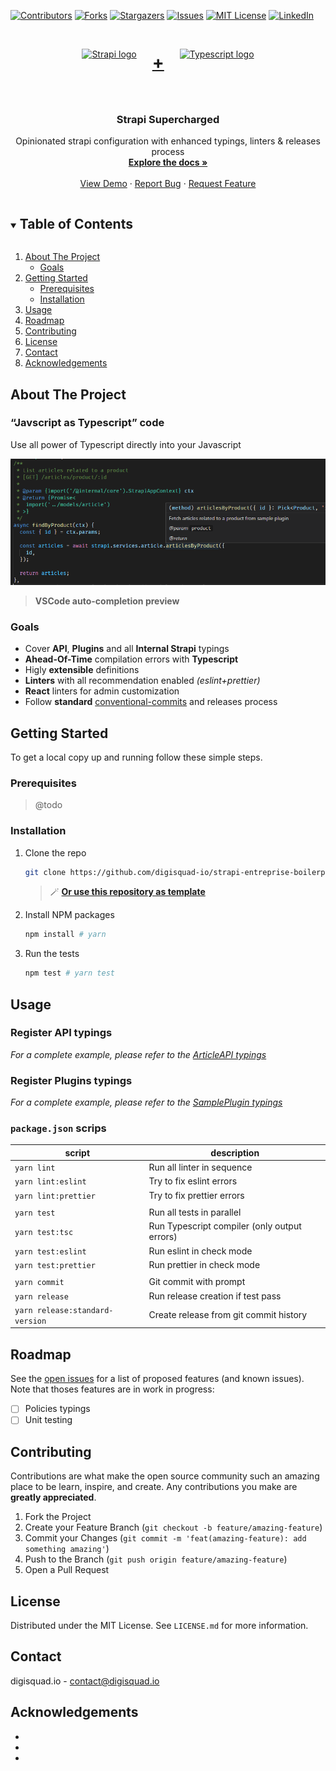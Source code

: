 <!-- PROJECT SHIELDS -->

[![Contributors][contributors-shield]][contributors-url]
[![Forks][forks-shield]][forks-url]
[![Stargazers][stars-shield]][stars-url]
[![Issues][issues-shield]][issues-url]
[![MIT License][license-shield]][license-url]
[![LinkedIn][linkedin-shield]][linkedin-url]

<!-- PROJECT LOGO -->
<br />
<p align="center">
  <a href="https://github.com/digisquad-io/strapi-entreprise-boilerplate" style="display: flex; justify-content: center">
    <img src="https://strapi.io/assets/strapi-logo-dark.svg" height="80px" alt="Strapi logo" />
    <strong style="padding: 5px 25px; font-size: 2em">+</strong>
    <img src="https://static.cdnlogo.com/logos/t/96/typescript.svg" height="60px" alt="Typescript logo" />
  </a>

  <h3 align="center">Strapi Supercharged</h3>

  <p align="center">
    Opinionated strapi configuration with enhanced typings, linters & releases process
    <br />
    <a href="https://github.com/digisquad-io/strapi-entreprise-boilerplate"><strong>Explore the docs »</strong></a>
    <br />
    <br />
    <a href="https://github.com/digisquad-io/strapi-entreprise-boilerplate">View Demo</a>
    ·
    <a href="https://github.com/digisquad-io/strapi-entreprise-boilerplate/issues">Report Bug</a>
    ·
    <a href="https://github.com/digisquad-io/strapi-entreprise-boilerplate/issues">Request Feature</a>
  </p>
</p>

<!-- TABLE OF CONTENTS -->
<details open="open">
  <summary><h2 style="display: inline-block">Table of Contents</h2></summary>
  <ol>
    <li>
      <a href="#about-the-project">About The Project</a>
      <ul>
        <li><a href="#goals">Goals</a></li>
      </ul>
    </li>
    <li>
      <a href="#getting-started">Getting Started</a>
      <ul>
        <li><a href="#prerequisites">Prerequisites</a></li>
        <li><a href="#installation">Installation</a></li>
      </ul>
    </li>
    <li><a href="#usage">Usage</a></li>
    <li><a href="#roadmap">Roadmap</a></li>
    <li><a href="#contributing">Contributing</a></li>
    <li><a href="#license">License</a></li>
    <li><a href="#contact">Contact</a></li>
    <li><a href="#acknowledgements">Acknowledgements</a></li>
  </ol>
</details>

<!-- ABOUT THE PROJECT -->

## About The Project

### “Javscript as Typescript” code

Use all power of Typescript directly into your Javascript

[![VSCode auto-completion preview][preview-api-content]](./api/article/controllers/article.js 'VSCode auto-completion preview')

> **VSCode auto-completion preview**

### Goals

- Cover **API**, **Plugins** and all **Internal Strapi** typings
- **Ahead-Of-Time** compilation errors with **Typescript**
- Higly **extensible** definitions
- **Linters** with all recommendation enabled _(eslint+prettier)_
- **React** linters for admin customization
- Follow **standard** [conventional-commits](https://www.conventionalcommits.org) and releases process

<!-- GETTING STARTED -->

## Getting Started

To get a local copy up and running follow these simple steps.

### Prerequisites

> @todo

### Installation

1. Clone the repo
   ```sh
   git clone https://github.com/digisquad-io/strapi-entreprise-boilerplate.git
   ```
   > 🪄 **[Or use this repository as template](https://github.com/digisquad-io/strapi-entreprise-boilerplate/generate)**
2. Install NPM packages
   ```sh
   npm install # yarn
   ```
3. Run the tests
   ```sh
   npm test # yarn test
   ```

<!-- USAGE EXAMPLES -->

## Usage

### Register API typings

_For a complete example, please refer to the [ArticleAPI typings](api/article/index.d.ts)_

### Register Plugins typings

_For a complete example, please refer to the [SamplePlugin typings](plugins/sample/index.d.ts)_

### `package.json` scrips

| script                          | description                                  |
| ------------------------------- | -------------------------------------------- |
| `yarn lint`                     | Run all linter in sequence                   |
| `yarn lint:eslint`              | Try to fix eslint errors                     |
| `yarn lint:prettier`            | Try to fix prettier errors                   |
|                                 |                                              |
| `yarn test`                     | Run all tests in parallel                    |
| `yarn test:tsc`                 | Run Typescript compiler (only output errors) |
| `yarn test:eslint`              | Run eslint in check mode                     |
| `yarn test:prettier`            | Run prettier in check mode                   |
|                                 |                                              |
| `yarn commit`                   | Git commit with prompt                       |
| `yarn release`                  | Run release creation if test pass            |
| `yarn release:standard-version` | Create release from git commit history       |

<!-- ROADMAP -->

## Roadmap

See the [open issues](https://github.com/digisquad-io/strapi-entreprise-boilerplate/issues) for a list of proposed features (and known issues). Note that thoses features are in work in progress:

- [ ] Policies typings
- [ ] Unit testing

<!-- CONTRIBUTING -->

## Contributing

Contributions are what make the open source community such an amazing place to be learn, inspire, and create. Any contributions you make are **greatly appreciated**.

1. Fork the Project
2. Create your Feature Branch (`git checkout -b feature/amazing-feature`)
3. Commit your Changes (`git commit -m 'feat(amazing-feature): add something amazing'`)
4. Push to the Branch (`git push origin feature/amazing-feature`)
5. Open a Pull Request

<!-- LICENSE -->

## License

Distributed under the MIT License. See `LICENSE.md` for more information.

<!-- CONTACT -->

## Contact

digisquad.io - contact@digisquad.io

<!-- ACKNOWLEDGEMENTS -->

## Acknowledgements

- []()
- []()
- []()

<!-- MARKDOWN LINKS & IMAGES -->
<!-- https://www.markdownguide.org/basic-syntax/#reference-style-links -->

[contributors-shield]: https://img.shields.io/github/contributors/digisquad-io/repo.svg?style=for-the-badge
[contributors-url]: https://github.com/digisquad-io/repo/graphs/contributors
[forks-shield]: https://img.shields.io/github/forks/digisquad-io/repo.svg?style=for-the-badge
[forks-url]: https://github.com/digisquad-io/repo/network/members
[stars-shield]: https://img.shields.io/github/stars/digisquad-io/repo.svg?style=for-the-badge
[stars-url]: https://github.com/digisquad-io/repo/stargazers
[issues-shield]: https://img.shields.io/github/issues/digisquad-io/repo.svg?style=for-the-badge
[issues-url]: https://github.com/digisquad-io/repo/issues
[license-shield]: https://img.shields.io/github/license/digisquad-io/repo.svg?style=for-the-badge
[license-url]: https://github.com/digisquad-io/repo/blob/master/LICENSE.txt
[linkedin-shield]: https://img.shields.io/badge/-LinkedIn-black.svg?style=for-the-badge&logo=linkedin&colorB=555
[linkedin-url]: https://linkedin.com/company/digisquad-io
[preview-api-content]: ./.github/images/preview-api-content.png
